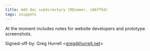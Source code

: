 ```yaml
---
title: Add doc subdirectory (REnamer, c66ff5d)
tags: snippets
---
```


At the moment includes notes for website developers and prototype screenshots.

Signed-off-by: Greg Hurrell &lt;greg@hurrell.net&gt;
